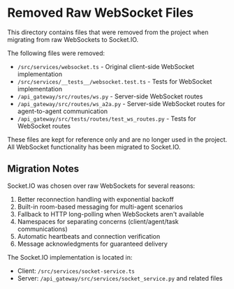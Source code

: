 # Removed Raw WebSocket Files

This directory contains files that were removed from the project when migrating from raw WebSockets to Socket.IO.

The following files were removed:
- `/src/services/websocket.ts` - Original client-side WebSocket implementation
- `/src/services/__tests__/websocket.test.ts` - Tests for WebSocket implementation
- `/api_gateway/src/routes/ws.py` - Server-side WebSocket routes
- `/api_gateway/src/routes/ws_a2a.py` - Server-side WebSocket routes for agent-to-agent communication
- `/api_gateway/src/tests/routes/test_ws_routes.py` - Tests for WebSocket routes

These files are kept for reference only and are no longer used in the project. All WebSocket functionality has been migrated to Socket.IO.

## Migration Notes

Socket.IO was chosen over raw WebSockets for several reasons:
1. Better reconnection handling with exponential backoff
2. Built-in room-based messaging for multi-agent scenarios
3. Fallback to HTTP long-polling when WebSockets aren't available
4. Namespaces for separating concerns (client/agent/task communications)
5. Automatic heartbeats and connection verification
6. Message acknowledgments for guaranteed delivery

The Socket.IO implementation is located in:
- Client: `/src/services/socket-service.ts`
- Server: `/api_gateway/src/services/socket_service.py` and related files